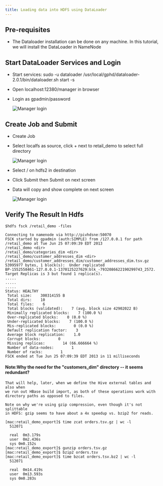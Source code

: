 ```yaml
---
title: Loading data into HDFS using DataLoader
---
```


Pre-requisites
-------------
   * The Dataloader installation can be done on any machine. In this tutorial, we will install the DataLoader in NameNode

Start DataLoader Services and Login
------------------------
   * Start services: sudo -u dataloader /usr/local/gphd/dataloader-2.0.1/bin/dataloader.sh start -s
   * Open localhost:12380/manager in browser
   * Login as gpadmin/password

     ![Manager login](/images/gs/dataloader/dl1.png)

Create Job and Submit
---------------------
   * Create Job
   * Select localfs as source, click + next to retail_demo to select full directory

     ![Manager login](/images/gs/dataloader/dl2.png)
   * Select / on hdfs2 in destination
   * Click Submit then Submit on next screen
   * Data will copy and show complete on next screen

     ![Manager login](/images/gs/dataloader/dl3.png)

Verify The Result In Hdfs
-------------------------

    $hdfs fsck /retail_demo -files

    Connecting to namenode via http://pivhdsne:50070
    FSCK started by gpadmin (auth:SIMPLE) from /127.0.0.1 for path /retail_demo at Tue Jun 25 07:09:39 EDT 2013
    /retail_demo <dir>
    /retail_demo/categories_dim <dir>
    /retail_demo/customer_addresses_dim <dir>
    /retail_demo/customer_addresses_dim/customer_addresses_dim.tsv.gz 53995977 bytes, 1 block(s):  Under replicated                           BP-1552558461-127.0.0.1-1370125227629:blk_-7932086622190299743_2572. Target Replicas is 3 but found 1 replica(s).
    .....
    .....
    .....
    Status: HEALTHY
     Total size:    300314155 B
     Total dirs:    10
     Total files:    6
     Total blocks (validated):    7 (avg. block size 42902022 B)
     Minimally replicated blocks:    7 (100.0 %)
     Over-replicated blocks:    0 (0.0 %)
     Under-replicated blocks:    7 (100.0 %)
     Mis-replicated blocks:        0 (0.0 %)
     Default replication factor:    3
     Average block replication:    1.0
     Corrupt blocks:        0
     Missing replicas:        14 (66.666664 %)
     Number of data-nodes:        1
     Number of racks:        1
    FSCK ended at Tue Jun 25 07:09:39 EDT 2013 in 11 milliseconds
    

#### Note:Why the need for the "customers_dim" directory -- it seems redundant?
 
    That will help, later, when we define the Hive external tables and also when
    we run out HBase build import, as both of these operations work with
    directory paths as opposed to files.

    Note on why we're using gzip compression, even though it's not splittable
    in HDFS: gzip seems to have about a 4x speedup vs. bzip2 for reads.

    [mac:retail_demo_export]$ time zcat orders.tsv.gz | wc -l
      512071

      real  0m3.179s
      user  0m2.436s
      sys 0m0.152s
    [mac:retail_demo_export]$ gunzip orders.tsv.gz 
    [mac:retail_demo_export]$ bzip2 orders.tsv 
    [mac:retail_demo_export]$ time bzcat orders.tsv.bz2 | wc -l
      512071

      real  0m14.419s
      user  0m13.593s
      sys 0m0.283s
